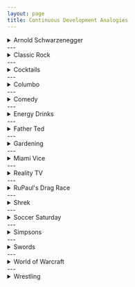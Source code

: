 ```yaml
---
layout: page
title: Continuous Development Analogies
---
```


<!-- Arnold Schwarzenegger -->
<details>
   <summary>Arnold Schwarzenegger</summary>
      <div>
      <h1>Scrum vs. Kanban: Which is Right for Your Team?</h1>
      <h3>Scrum's Fixed Sprints vs. Kanban's Continuous Gains</h3>
      Scrum teams treat work like a strict bodybuilding program—set training cycles, fixed routines, and pre-planned rest days. In contrast, Kanban practitioners follow Arnold’s real approach: 
      continuous training, adapting reps and exercises based on real-time feedback.
      <p>“You have to think for yourself. If something doesn’t work, you change it." – Arnold Schwarzenegger</p>
      <h3>Work-in-Progress (WIP) Limits = Not Overtraining</h3>
      Scrum teams often overload themselves, planning too much work into sprints like a rookie lifter trying to bench too much. Kanban enforces WIP limits, prioritizing quality reps over just doing more work.
      <p>“The worst thing I can be is the same as everybody else. I hate that." – Arnold Schwarzenegger</p>
      <h3>Continuous Delivery = Progressive Overload</h3>
      Scrum delivers in sprint-sized chunks, while Kanban follows progressive overload, improving in real time with small, frequent increases.
      <p>“The resistance that you fight physically in the gym and the resistance that you fight in life can only build a strong character." – Arnold Schwarzenegger</p>
      <h3>Conclusion: Kanban Is Arnold’s Bodybuilding Mentality</h3>
      Kanban is all about continuous improvement, listening to feedback, and adapting your approach. It's like Arnold didn't just follow a rigid program—he listened to feedback, adapted his techniques, and improved continuously.
      <p>“You can’t climb the ladder of success with your hands in your pockets." – Arnold Schwarzenegger</p>
      <div style="text-align: center;">
         <img src="https://media1.tenor.com/m/XgU8qFqahwMAAAAC/not-for-you-mf-discord-only.gif" alt="ARNOLD">
      </div>
      </div>
</details>
---

<!-- Classic Rock -->
<details>
   <summary>Classic Rock</summary>
   <div>
       <h3>Classic Rock vs. Progressive Rock = Kanban vs. Scrum</h3>
    <ul>
        <li>Scrum is like progressive rock (Rush, Yes, Dream Theater)—long, complex, and structured, with big releases (albums) taking ages to drop.</li>
        <li>Kanban is classic rock (Led Zeppelin, Pink Floyd, The Who)—fast, raw, and constantly delivering new sounds without waiting for a full sprint cycle.</li>
    </ul>
      <p>"The times they are a-changin'" – Bob Dylan (discussing the shift to more agile approaches like Kanban)</p>
    <p>Scrum’s planning sessions are like a 10-minute prog-rock intro—Kanban just starts shredding immediately.</p>
    <div style="text-align: center;">
        <img src="https://media1.tenor.com/m/ESjEKn36f2YAAAAC/pagey.gif" alt="Stairway to Production">
    </div>
   </div>
</details>
---

<!-- Cocktails (with the girlies) -->
<details>
   <summary>Cocktails</summary>
   <div>
      <h3>Cocktail Culture = Scrum’s Rigid Recipes vs. Kanban’s Freestyle Flow</h3>
      <ul>
         <li>Scrum is an Aperol Spritz—a classic, pre-defined, structured drink, always made the exact same way. Reliable, but a bit formulaic.</li>
         <li>Kanban is a Spicy Margarita—more adaptable, letting the bartender adjust the spice level, sweetness, and intensity based on what’s actually needed.</li>
      </ul>
      <p>"I don't need a menu, just surprise me." – A true Kanban approach to feature delivery</p>
      <blockquote>Scrum’s sprint planning is like waiting for a slow Aperol Spritz to be perfectly layered—Kanban is shaking up a cheeky Spicy Marg in seconds and moving on.</blockquote>
      <div style="text-align: center;">
         <img src="https://media1.tenor.com/m/8sIGx6goTiUAAAAC/margarita-time.gif" alt="Cheeky Spicy Marg">
      </div>
   </div>
</details>
---

<!-- Columbo -->
<details>
   <summary>Columbo</summary>
   <div>
      <h3>Columbo = Kanban’s Smooth Investigation vs. Scrum’s Overly Structured Casework</h3>
      <ul>
         <li>Scrum is the typical detective team in a procedural crime show—structured case files, rigid investigative steps, formal meetings to discuss progress (daily stand-ups), and a big dramatic reveal at the end (sprint review).</li>
         <li>Kanban is Columbo—no unnecessary process, no rigid steps, just constant, incremental progress. He works with what’s in front of him, adapts as he goes, and delivers results without waiting for a “big release.”</li>
      </ul>
      <p>"Oh, just one more thing..." – The perfect Kanban approach to continuous delivery, always refining and improving without waiting for the next sprint</p>
      <blockquote>Scrum’s sprint planning is like the other detectives in the station writing long reports before they even start investigating—Columbo just shows up, asks a few questions, and figures it out as he goes.</blockquote>
      <h3>Scrum’s Overcommitment vs. Kanban’s Realistic WIP Limits = Columbo’s Slow Burn Genius</h3>
      <ul>
         <li>Scrum teams overcommit—like a rookie detective trying to solve the whole case in one go, rather than breaking it down logically.</li>
         <li>Kanban sets WIP limits—like Columbo taking his time, focusing on just the right details.</li>
      </ul>
      <h3>Final Thoughts: Kanban = The Columbo Method</h3>
      <ul>
         <li>No unnecessary planning—just follow the clues.</li>
         <li>No artificial sprints—ship insights as you get them.</li>
         <li>No rigid workflows—if it works, it works.</li>
      </ul>
      <div style="text-align: center;">
         <img src="https://media1.tenor.com/m/7YgG_cy9RpQAAAAC/columbo-one-more-thing.gif" alt="Just One More">
      </div>
   </div>
</details>
---


<!-- Comedy -->
<details>
   <summary>Comedy</summary>
   <div>
      <h3>Kanban: "Whose Line Is It Anyway?"</h3>
      <ul>
         <li>Performers respond to cues in real-time</li>
         <li>Scenes evolve organically</li>
         <li>Adaptation to what's happening in the moment</li>
         <li>Similar to Kanban teams managing shifting priorities and continuous delivery</li>
      </ul>
      <div style="text-align: center;">
         <img src="https://media1.tenor.com/m/P3KHbX7om4QAAAAd/where-everything-is-made-up-whose-line-is-it-anyway.gif" alt="Whose Line Is It Anyway?">
      </div>
      <h3>Scrum: Traditional Stand-Up Comedy Night</h3>
      <ul>
         <li>Comedians take the stage in a fixed order</li>
         <li>Structured lineup akin to sprints</li>
         <li>Each performer gets a set amount of time</li>
         <li>Works well for predictable batch-based delivery</li>
         <li>Less flexible in responding to change mid-performance</li>
      </ul>
      <h2>Software Teams: Improv Troupe vs Stand-Up Lineup</h2>
      <ol>
         <li><strong>Improv Troupe (Kanban)</strong>
            <ul>
               <li>Collaborate fluidly</li>
               <li>React to evolving challenges</li>
               <li>Continuously pull in work</li>
               <li>Prioritizes flow, adaptability, and responsiveness</li>
            </ul>
         </li>
         <li><strong>Stand-Up Lineup (Scrum)</strong>
            <ul>
               <li>Fixed order of tasks</li>
               <li>Structured and predictable</li>
               <li>Less flexible in adapting to changes</li>
               <li>Focus on batch-based delivery</li>
            </ul>
         </li>
      </ol>
      <blockquote>Software teams, especially those dealing with rapidly changing requirements, are more like an improv troupe than a stand-up lineup. This makes Kanban a more natural fit for many software teams, as it prioritizes flow, adaptability, and responsiveness over rigid cycles.</blockquote>
   </div>
</details>
---

<!-- Energy Drinks -->
<details>
   <summary>Energy Drinks</summary>
   <div>
   <h3>Kanban: The Monster Energy Drink</h3>
   <p>Monster Energy Drink's Kanban approach is all about flexibility and adaptability. Just like how Monster's unique blend of taurine, B vitamins, and ginseng can fuel your body for intense activities, a well-executed Kanban system allows teams to respond quickly to changing priorities and workloads.</p>

   <h3>Scrum: The Red Bull Energy Drink</h3>
   <p>Red Bull Energy Drink's Scrum approach is all about structure and accountability. Just like how Red Bull's precise formula ensures a boost of energy for its consumers, a well-planned Scrum framework provides a solid foundation for teams to execute complex projects efficiently.</p>

   <h3>Comparison Time</h3>
   <table>
      <thead>
         <tr>
            <th></th>
            <th>Monster (Kanban)</th>
            <th>Red Bull (Scrum)</th>
         </tr>
      </thead>
      <tbody>
         <tr>
            <td><strong>Flexibility</strong></td>
            <td>Highly adaptable to changing priorities</td>
            <td>Structured but rigid in approach</td>
         </tr>
         <tr>
            <td><strong>Roles and Responsibilities</strong></td>
            <td>Flexible roles, no strict hierarchy</td>
            <td>Clear defined roles with predefined responsibilities</td>
         </tr>
         <tr>
            <td><strong>Scheduling</strong></td>
            <td>No rigid schedules, work at own pace</td>
            <td>Fixed sprints with set deadlines</td>
         </tr>
         <tr>
            <td><strong>Ceremonies</strong></td>
            <td>Few or no ceremonies, focus on daily work</td>
            <td>Regular sprints, daily stand-ups, and retrospectives</td>
         </tr>
      </tbody>
   </table>

   <p>In this hypothetical showdown, Monster Energy Drink's Kanban approach seems to have an edge over Red Bull Energy Drink's Scrum. Here's why:</p>
   <ol>
      <li><strong>Flexibility</strong>: Kanban's adaptability is key in today's fast-paced project environments. Teams can quickly respond to changing priorities without the need for rigid schedules or strict roles.</li>
      <li><strong>Cost-effective</strong>: With fewer ceremonies and no rigid scheduling, teams can save time and resources by focusing on their core work.</li>
      <li><strong>Improved collaboration</strong>: Kanban encourages team members to move through the workflow together, fostering greater collaboration and communication.</li>
   </ol>
   <div style="text-align: center;">
         <img src="https://media1.tenor.com/m/qKbGy3AidXoAAAAC/wmster-white-monster.gif" alt="White Monster">
      </div>
   </div>
</details>
---

<!-- Father Ted -->
<details>
   <summary>Father Ted</summary>
   <div>
      <h3>Father Ted = Scrum’s Bureaucracy vs. Kanban’s “Just Get It Done”</h3>
      <ul>
         <li>Scrum is Father Dougal trying to understand the rules—lots of ceremonies, processes, and planning, but half the team is still confused about what’s happening.</li>
         <li>Kanban is Father Ted just getting on with it—no unnecessary steps, just doing what needs to be done without overcomplicating it.</li>
      </ul>
      <p>"Ah, now, Dougal, this cow is small… but those ones are far away." – Scrum teams overcomplicating backlog prioritization when Kanban just delivers what’s needed next</p>
      <blockquote>Scrum’s formal ceremonies are like Mrs. Doyle forcing everyone to have more tea—Kanban just moves on to the next thing.</blockquote>
      <div style="text-align: center;">
         <img src="https://media1.tenor.com/m/kD6BUgcrem8AAAAC/father-ted.gif" alt="Father Ted Far Away">
      </div>
   </div>
</details>
---

<!-- Gardening -->
<details>
   <summary>Gardening</summary>
   <div>
      <h3>Kanban vs Scrum: Which Agile Methodology Reigns Supreme?</h3>
      <p>When it comes to agile methodologies, two approaches often come to mind: Kanban and Scrum. Let's <strong>dig</strong> into the differences between these two approaches – with gardening as the ultimate metaphor.</p>
      <p>Imagine you're a gardener, carefully preparing the soil to plant your seeds. Kanban is like selecting the right seeds for your soil type, while Scrum would be trying to plant all seeds at once.</p>
      <strong>The Soil of Success</strong>
      <p>Kanban nurtures each seedling with a gentle touch, allowing it to grow strong and healthy. In contrast, Scrum's rigid structure can limit teams that don't fit the traditional mold:</p>
      <ul>
         <li><strong>Overemphasis on ceremonies:</strong> Pruning too much of the garden, leaving behind valuable growth.</li>
         <li><strong>Limited flexibility:</strong> Trying to follow a fixed irrigation schedule without considering changing weather patterns.</li>
         <li><strong>Increased overhead:</strong> Hiring a team of gardeners when only needed for specific plants.</li>
      </ul>
      <strong>The Kanban Advantages</strong>
      <p>Kanban offers flexibility, eliminates unnecessary ceremonies, and encourages collaboration. It's like adjusting your watering schedule based on weather forecasts or working with neighbors to create a shared garden.</p>
      <div style="text-align: center;">
         <img src="https://media1.tenor.com/m/4O7A0v6aD5IAAAAC/teletubbies-laa-laa.gif" alt="La-La">
      </div>
   </div>
</details>
---

<!-- Miami Vice -->
<details>
   <summary>Miami Vice</summary>
   <div>
      <h3>Miami Vice = Kanban’s Adaptability vs. Scrum’s Bureaucracy</h3>
      <ul>
         <li>Scrum is like a traditional police force: strict procedures, paperwork, and formal processes. Kanban is fast and reactive, working in real-time and adapting to what's in front of 
      them.</li>
         <li>"You know what we need? More meetings and documentation." – Said no Miami Vice detective ever (or any Kanban team, for that matter).</li>
      </ul>
      <h3>Scrum’s Slow Sprints vs. Kanban’s Rapid Fire Action</h3>
      <ul>
         <li>Scrum's sprint cycles are like an over-planned sting operation: lots of briefings and timelines... but the target has already disappeared by the time everything is in place.</li>
         <li>Kanban is a Miami Vice-style takedown: no waiting, no arbitrary "sprint planning," just rolling with what happens and making it work.</li>
      </ul>
      <h3>Final Thoughts: Kanban = The Miami Vice Method</h3>
      <ul>
         <li>If something needs to get done, do it.</li>
         <li>If something unexpected happens, adapt immediately.</li>
      </ul>
      <p>"You didn’t think it’d be that easy, did you?"<br>
         "Actually, yeah. I kinda did." – Every Kanban developer pushing to production while the Scrum team is still in planning.</p>
      <div style="text-align: center;">
         <img src="https://media1.tenor.com/m/WoKuSqIVVx0AAAAC/miam-vice-driving.gif" alt="Phil Collins - In the Air Tonight.mp3">
      </div>
   </div>
</details>
---

<!-- Reality TV -->
<details>
   <summary>Reality TV</summary>
   <div>
      <h3>Scrum: Love Island</h3>
      <p>Imagine Love Island - a traditional Scrum team is like a contestant who's already formed an alliance. They've got a clear plan (product backlog) and work together to build their "island" (a working product increment). But, let's be real, dynamics can change quickly, and they're stuck in a rigid framework. The contestant may get caught up in the drama of recouplings and conflicts, but ultimately, they're limited by their pre-defined plan.</p>
      <p>In Scrum, the Product Owner defines the initial "challenge," and the Development Team works together to build their solution, adhering to a strict workflow and schedule. But this rigidity can lead to inflexibility and missed opportunities for innovation. The daily stand-up can be like the recoupling process - everyone shares their progress, but the team may struggle to adjust to new requirements or unexpected obstacles.</p>
      <h3>Kanban: Love is Blind</h3>
      <p>Now, imagine Love is Blind - a Kanban team is like a contestant who's entered the dating pod blindfolded. They work independently, prioritizing their own tasks based on individual strengths and weaknesses. With Kanban, they're free to adapt, learn, and grow in a more organic way. The contestant doesn't know what they're getting themselves into, but they're willing to take risks and try new things.</p>
      <p>In Kanban, the Product Owner defines the product backlog, but there's no rigid plan or workflow. Team members work independently, and a scrum master acts only as a facilitator, ensuring everyone has the resources they need to thrive. This approach fosters collaboration, creativity, and continuous improvement - essential qualities for success in today's fast-paced world.</p>
      <h3>Key differences:</h3>
      <ol>
         <li><strong>Flexibility:</strong> Kanban is more flexible than Scrum, allowing teams to respond quickly to changing requirements.</li>
         <li><strong>Role hierarchy:</strong> Scrum's strict role hierarchy can be limiting, whereas Kanban emphasizes team autonomy and empowerment.</li>
         <li><strong>Workload management:</strong> Scrum's focus on maintaining a specific workflow can stifle creativity, while Kanban's emphasis on continuous flow fosters innovation.</li>
      </ol>
      <div style="text-align: center;">
         <img src="https://media1.tenor.com/m/TFdietaaoOcAAAAC/the-communication-was-awful-sabrina-vittoria.gif" alt="Our Sabrina so it is">
      </div>
   </div>
</details>
---

<!-- RuPaul's Drag Race -->
<details>
   <summary>RuPaul's Drag Race</summary>
   <div>
      <h3>Scrum’s Rituals vs. Kanban’s Flexibility = RuPaul’s Drag Race Pageant Queens vs. Club Queens</h3>
      <ul>
         <li>Scrum is like pageant queens (e.g., Trinity The Tuck, Kennedy Davenport)—everything is meticulously planned, rehearsed, and structured, with clear categories (sprints, retros, ceremonies).</li>
         <li>Kanban is like club queens (e.g., Yvie Oddly, Sasha Velour)—more fluid, experimental, and constantly adapting, delivering performance art without sticking to traditional formats.</li>
      </ul>
      <p>"Good luck, and don’t f** it up."* – The perfect Kanban WIP limit policy</p>
      <blockquote>Scrum’s “definition of done” is like Michelle Visage nitpicking runway details—Kanban just delivers what works in the moment and keeps going.</blockquote>
      <div style="text-align: center;">
         <img src="https://media1.tenor.com/m/MLhb0hs3HowAAAAC/yvie-oddly-yvie.gif" alt="Yvie Oddly">
      </div>
   </div>
</details>
---

<!-- Shrek -->
<details>
   <summary>Shrek</summary>
   <div>
      <h3>Shrek = Scrum’s Over-Engineering vs. Kanban’s “Just Get It Done”</h3>
      <ul>
         <li>Scrum is Fairy Godmother—meticulously planned, big vision, but slow to adapt when things don’t go to plan.</li>
         <li>Kanban is Shrek—solving problems as they come, keeping things flowing without a massive ceremony every step of the way.</li>
      </ul>
      <p>"Bibbidi-bobbidi-boo, I planned your sprint for you!" – Scrum Masters adding too much to the backlog, overcommitting the team</p>
      <p>Meanwhile, Kanban is Puss in Boots—light on his feet, adapting fast, and delivering results with pure charm and confidence.</p>
      <div style="text-align: center;">
         <img src="https://media1.tenor.com/m/IVBbz_Pd3XEAAAAC/shrek-fairy-godmother.gif" alt="Fairy Scrum Master">
      </div>
   </div>
</details>
---

<!-- Soccer Saturday -->
<details>
   <summary>Soccer Saturday</summary>
   <div>
      <h3>Soccer Saturday Chaos = Scrum’s Overplanning vs. Kanban’s Adaptability</h3>
      <ul>
         <li>Scrum is Jeff Stelling—trying to control the madness, keeping things structured with pre-planned segments and formal updates.</li>
         <li>Kanban is Chris Kamara—just reacting in real time, dealing with what’s in front of him, and keeping things moving.</li>
      </ul>
      <p>"I don’t know, Jeff!" – Scrum teams when a sprint plan collapses two days in</p>
      <blockquote>Scrum’s backlog grooming is like waiting for a VAR decision—Kanban is Chris Kamara missing a red card entirely but just moving on.</blockquote>
      <div style="text-align: center;">
         <img src="https://media1.tenor.com/m/pGxlJDY_FhYAAAAC/chris-kamara-chris.gif" alt="Chris Kamara">
      </div>
   </div>
</details>
---

<!-- Simpsons -->
<details>
   <summary>Simpsons</summary>
   <div>
      <h3>The Simpsons = Scrum’s Over-Planning vs. Kanban’s Adaptability</h3>
      <ul>
         <li>Scrum is Homer designing the “Homer Car”—overloaded with features, planned to death, too many stakeholders involved, and in the end, completely impractical.</li>
         <li>Kanban is Bart and Lisa running a lemonade stand—iterating in real time, adjusting prices, and continuously delivering based on actual needs.</li>
      </ul>
      <p>"You tried your best and failed miserably. The lesson is: never try." – A burned-out Scrum team at the end of an impossible sprint</p>
      <blockquote>Scrum’s sprint ceremonies are like Homer’s BBQ pit—so much effort, so little return. Kanban just grabs a beer and gets on with it.</blockquote>
      <div style="text-align: center;">
         <img src="https://media1.tenor.com/m/O0hfEwcWU-kAAAAC/steamed-hams-aurora-borealis.gif" alt="Steamed Hams">
      </div>
   </div>
</details>
---

<!-- Swords -->
<details>
   <summary>Swords</summary>
   <div>
        <h1>Kanban vs Scrum: Which Approach is Right for Your Team?</h1>
        <h2>Scrum: The Claymore</h2>
        <p>The claymore is a type of Scottish greatsword from the 16th century, characterized by its broad, flat blade with a distinctive rounded point. In this context, Scrum represents a robust 
         and powerful approach to project management, built around traditional principles and methodologies.</p>
        <ul>
                <li>A defined Sprint or iteration, which provides a fixed timeframe for delivering specific tasks.</li>
                <li>A Product Owner who prioritizes and refines the product backlog (the list of tasks).</li>
                <li>Scrum Masters who facilitate the team's progress and ensure adherence to the framework.</li>
        </ul>
        <p>The claymore is a formidable sword, effective in battles where strength and brute force are essential. Its broad blade allows for powerful swings, making it suitable for charging into 
            battle or defending against multiple opponents at once.</p>
        <h2>Kanban: The Kukri</h2>
        <p>The kukri is a type of Nepalese machete from the Himalayan region, characterized by its curved, single-edged blade with a pointed tip. In this context, Kanban represents an agile and a
         adaptive approach to project management, optimized for flexibility and responsiveness in fast-paced environments.</p>
        <ul>
                <li>A flowing board (the workflow) that visualizes tasks as they progress through different stages.</li>
                <li>Continuous improvement and learning from mistakes, as teams adapt to new situations and requirements.</li>
                <li>No fixed Sprint length or iterations; work is continuous, with each team member working at their own pace.</li>
        </ul>
        <p>The kukri is a versatile tool, used for chopping, slashing, and cutting. Its curved blade allows for quick, precise strikes, making it suitable for navigating dense jungles or fighting 
         in close quarters.</p>
        <h2>Which Approach is Right for Your Team?</h2>
        <p>While both Scrum and Kanban have their strengths, I'd argue that Kanban is like the kukri – agile, adaptable, and better suited to fast-paced environments. Its focus on continuous improvement 
        and responsiveness makes it an excellent choice for organizations with rapidly changing requirements or those looking to innovate and improve processes.</p>
      <div style="text-align: center;">
         <img src="https://media1.tenor.com/m/ELG8WQwN2qkAAAAC/bh187-braveheart.gif" alt="Freedom!">
      </div>
   </div>
</details>
---

<!-- World of Warcraft -->
<details>
   <summary>World of Warcraft</summary>
      <div>
         <h1>The Quest for Efficiency: Kanban vs Scrum</h1>
         <p>The eternal debate between Kanban and Scrum. As a seasoned adventurer, you know that every quest is unique, with its own set of challenges and variables.</p>
         <h2>Scrum: The Planned Raid</h2>
         <p>Scrum, on the other hand, is like joining a pre-planned guild for raids. The team knows exactly what they're getting into, with each member playing a specific role. The plan is set, the goals are clear, and everyone works together towards a common objective. It's efficient, but it can also be limiting.</p>
         <h2>Kanban: Solo Questing Experience</h2>
         <p>Kanban, as an Agile methodology, is more like embarking on a solo questing experience. You start at level 1, with no pre-defined path or expectations. As you progress through the levels, your skills and abilities evolve, and you discover new paths and challenges along the way. The team adapts to the changing landscape, focusing on delivering value to customers, rather than following a rigid plan.</p>
         <h3>Benefits of Kanban</h3>
         <ul>
         <li>Respond quickly to changes in customer needs</li>
         <li>Focus on delivering value without being bogged down by unnecessary meetings or bureaucratic overhead</li>
         <li>Emphasize flow and continuous improvement over strict process adherence</li>
         </ul>
         <h2>Limitations of Scrum</h2>
         <p>In contrast, Scrum's emphasis on pre-planned sprints and meetings can lead to:</p>
         <ul>
         <li>Wasted time and resources on unnecessary planning and estimation</li>
         <li>Inflexibility in the face of changing customer needs or technical complexities</li>
         <li>An overemphasis on process compliance rather than delivering actual value to customers.</li>
         </ul>
         <p>So, when it comes to Kanban vs Scrum, ask yourself: do you want to navigate a dynamic, adaptive landscape, where every quest is unique, or do you prefer the comfort and security of a pre-planned guild raid? For me, the choice is clear. Give me the flexibility and adaptability of Kanban any day!</p>
      <div style="text-align: center;">
         <img src="https://media1.tenor.com/m/Qlnt5e20uFkAAAAC/everyone-ready-kyle-broflovski.gif" alt="Make Love, Not Warcraft">
      </div>
      </div>
</details>
---

<!-- Wrestling -->
<details>
   <summary>Wrestling</summary>
   <div>
      <h3>WWF Attitude Era = Kanban’s No-Nonsense Action vs. Scrum’s Corporate Over-Engineering</h3>
      <ul>
         <li>Scrum is 90s Vince McMahon’s corporate machine—lots of formal planning, rigid structures, weekly check-ins (stand-ups), and scripted promos (sprint ceremonies). Sure, it works, but it’s slow, predictable, and over-managed.</li>
         <li>Kanban is The Rock, Stone Cold, and DX—fast, reactive, breaking the rules when needed, and constantly delivering moments. There’s no waiting for the next sprint—if the fans (users) want it, it’s getting deployed NOW.</li>
      </ul>
      <blockquote>Scrum’s backlog grooming is like Vince McMahon trying to script every single promo—Kanban is The Rock just going off the cuff and delivering gold every time.</blockquote>
      <h3>Scrum’s Sprint Cycles vs. Kanban’s Continuous Delivery = The Rock vs. Stone Cold</h3>
      <ul>
         <li>Scrum is The Rock cutting a slow, methodical promo—it’s great, but you know the exact three-step catchphrase structure every single time. It’s rehearsed, planned, and always building toward the big pay-per-view event (sprint review).</li>
         <li>Kanban is Stone Cold Steve Austin—no waiting, no buildup, just glass breaking, a Stunner, and getting the job DONE. Immediate action, no delays, straight to production.</li>
      </ul>
      <p>"And that’s the bottom line, ‘cause Stone Cold said so!" – Every Kanban team deploying straight to live.</p>
      <blockquote>Scrum’s retros are like McMahon constantly trying to “fix” Stone Cold’s attitude—Kanban just lets Austin be Austin and keep delivering week after week.</blockquote>
      <h3>Final Thoughts: Kanban = The Attitude Era Approach</h3>
      <ul>
         <li>No unnecessary rules—just deliver what works.</li>
         <li>No waiting for a sprint review—drop it like a Stone Cold Stunner.</li>
         <li>No scripted backlog drama—just let the people’s elbow land.</li>
      </ul>
      <div style="text-align: center;">
         <img src="https://media1.tenor.com/m/uIVMZUP8ei8AAAAC/mankind-undertaker.gif" alt="You Can't Do This">
      </div>
   </div>
</details>
